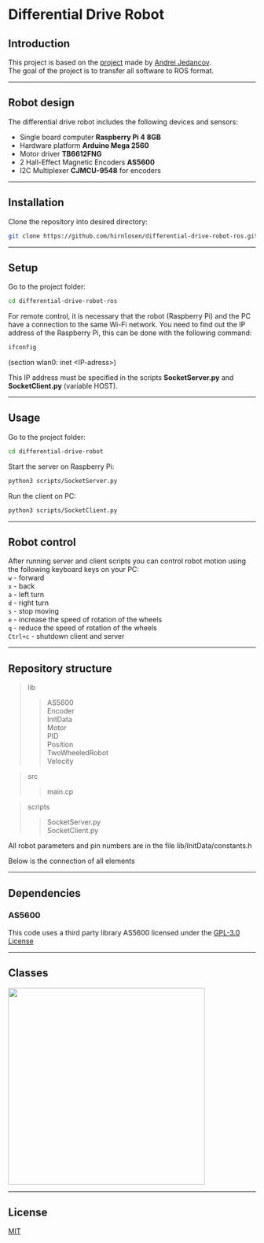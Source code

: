 # Differential Drive Robot

## Introduction

This project is based on the [project](https://github.com/AZhed/differential-drive-robot) made by [Andrei Jedancov](https://github.com/AZhed).   
The goal of the project is to transfer all software to ROS format.  

---

## Robot design

The differential drive robot includes the following devices and sensors:

- Single board computer **Raspberry Pi 4 8GB**
- Hardware platform **Arduino Mega 2560**
- Motor driver **TB6612FNG**
- 2 Hall-Effect Magnetic Encoders **AS5600**
- I2C Multiplexer **CJMCU-9548** for encoders

---

## Installation

Clone the repository into desired directory:

```bash
git clone https://github.com/hirnlosen/differential-drive-robot-ros.git
```

---

## Setup

Go to the project folder:

```bash
cd differential-drive-robot-ros
```

For remote control, it is necessary that the robot (Raspberry Pi) and the PC have a connection to the same Wi-Fi network. You need to find out the IP address of the Raspberry Pi, this can be done with the following command:

```bash
ifconfig
```

(section wlan0: inet \<IP-adress\>)

This IP address must be specified in the scripts **SocketServer.py** and **SocketClient.py** (variable HOST).

---

## Usage

Go to the project folder:

```bash
cd differential-drive-robot
```

Start the server on Raspberry Pi:

```bash
python3 scripts/SocketServer.py
```

Run the client on PC:

```bash
python3 scripts/SocketClient.py
```

---

## Robot control

After running server and client scripts you can control robot motion using the following keyboard keys on your PC:  
`w` - forward  
`x` - back  
`a` - left turn  
`d` - right turn  
`s` - stop moving  
`e` - increase the speed of rotation of the wheels  
`q` - reduce the speed of rotation of the wheels  
`Ctrl+c` - shutdown client and server

---

## Repository structure

> lib  
>> AS5600  
>> Encoder  
>> InitData  
>> Motor  
>> PID  
>> Position  
>> TwoWheeledRobot  
>> Velocity

>src
>> main.cp

> scripts
>> SocketServer.py  
>> SocketClient.py

All robot parameters and pin numbers are in the file lib/InitData/constants.h

Below is the connection of all elements

---

## Dependencies

### AS5600

This code uses a third party library AS5600 licensed under the [GPL-3.0 License](https://choosealicense.com/licenses/gpl-3.0/)

---

## Classes

<!-- ![](https://github.com/AZhed/2WRobot/img/classes.png) -->
<img src="img/classes.png" width="400">

---

## License

[MIT](https://choosealicense.com/licenses/mit/)
